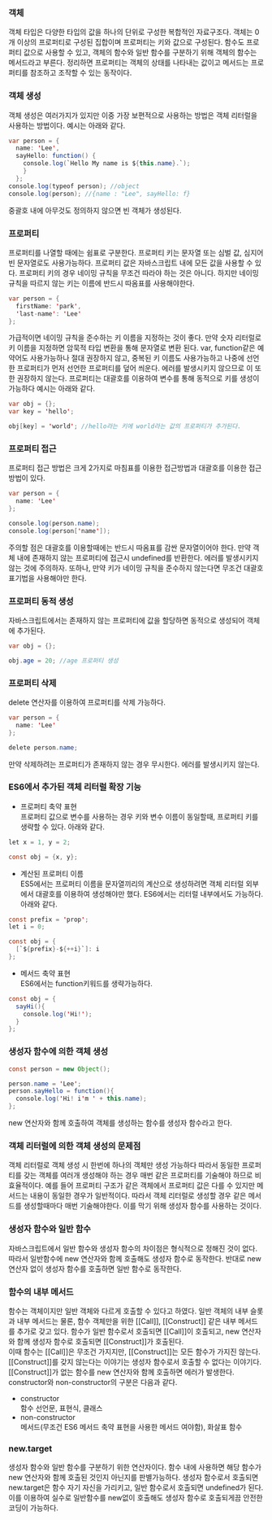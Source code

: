 ### 객체
객체 타입은 다양한 타입의 값을 하나의 단위로 구성한 복합적인 자료구조다. 객체는 0개 이상의 프로퍼티로 구성된 집합이며 프로퍼티는 키와 값으로 구성된다.
함수도 프로퍼티 값으로 사용할 수 있고, 객체의 함수와 일반 함수를 구분하기 위해 객체의 함수는 메서드라고 부른다. 정리하면 프로퍼티는 객체의 상태를 나타내는 값이고
메서드는 프로퍼티를 참조하고 조작할 수 있는 동작이다.

### 객체 생성
객체 생성은 여러가지가 있지만 이중 가장 보편적으로 사용하는 방법은 객체 리터럴을 사용하는 방법이다. 예시는 아래와 같다.
```java
var person = {
  name: 'Lee',
  sayHello: function() {
    console.log(`Hello My name is ${this.name}.`);
    }
  };
console.log(typeof person); //object
console.log(person); //{name : "Lee", sayHello: f}
```
중괄호 내에 아무것도 정의하지 않으면 빈 객체가 생성된다.

### 프로퍼티
프로퍼티를 나열할 때에는 쉼표로 구분한다. 프로퍼티 키는 문자열 또는 심벌 값, 심지어 빈 문자열로도 사용가능하다. 프로퍼티 값은 자바스크립트 내에 모든 값을 사용할 수 있다.
프로퍼티 키의 경우 네이밍 규칙을 무조건 따라야 하는 것은 아니다. 하지만 네이밍 규칙을 따르지 않는 키는 이름에 반드시 따옴표를 사용해야한다.
```java
var person = {
  firstName: 'park',
  'last-name': 'Lee'
};
```
가급적이면 네이밍 규칙을 준수하는 키 이름을 지정하는 것이 좋다. 만약 숫자 리터럴로 키 이름을 지정하면 암묵적 타입 변환을 통해 문자열로 변환 된다.
var, function같은 예약어도 사용가능하나 절대 권장하지 않고, 중복된 키 이름도 사용가능하고 나중에 선언한 프로퍼티가 먼저 선언한 프로퍼티를 덮어 씌운다.
에러를 발생시키지 않으므로 이 또한 권장하지 않는다. 프로퍼티는 대괄호를 이용하여 변수를 통해 동적으로 키를 생성이 가능하다 예시는 아래와 같다.
```java
var obj = {};
var key = 'hello';

obj[key] = 'world'; //hello라는 키에 world라는 값의 프로퍼티가 추가된다.
```
### 프로퍼티 접근
프로퍼티 접근 방법은 크게 2가지로 마침표를 이용한 접근방법과 대괄호를 이용한 접근 방법이 있다.
```java
var person = {
  name: 'Lee'
};

console.log(person.name);
console.log(person['name']);
```
주의할 점은 대괄호를 이용할때에는 반드시 따옴표를 감싼 문자열이어야 한다. 만약 객체 내에 존재하지 않는 프로퍼티에 접근시 undefined를 반환한다. 에러를 발생시키지 않는 것에
주의하자. 또하나, 만약 키가 네이밍 규칙을 준수하지 않는다면 무조건 대괄호 표기법을 사용해야만 한다. 

### 프로퍼티 동적 생성
자바스크립트에서는 존재하지 않는 프로퍼티에 값을 할당하면 동적으로 생성되어 객체에 추가된다.
```java
var obj = {};

obj.age = 20; //age 프로퍼티 생성
```

### 프로퍼티 삭제
delete 연산자를 이용하여 프로퍼티를 삭제 가능하다.
```java
var person = {
  name: 'Lee'
};

delete person.name;
```
만약 삭제하려는 프로퍼티가 존재하지 않는 경우 무시한다. 에러를 발생시키지 않는다.

### ES6에서 추가된 객체 리터럴 확장 기능
* 프로퍼티 축약 표현<br>
프로퍼티 값으로 변수를 사용하는 경우 키와 변수 이름이 동일할때, 프로퍼티 키를 생략할 수 있다. 아래와 같다.
```java
let x = 1, y = 2;

const obj = {x, y};
```
* 계산된 프로퍼티 이름<br>
ES5에서는 프로퍼티 이름을 문자열끼리의 계산으로 생성하려면 객체 리터럴 외부에서 대괄호를 이용하여 생성해야만 했다. ES6에서는 리터럴 내부에서도 가능하다. 아래와 같다.
```java
const prefix = 'prop';
let i = 0;

const obj = {
  [`${prefix}-${++i}`]: i
};
```
* 메서드 축약 표현<br>
ES6에서는 function키워드를 생략가능하다.
```java
const obj = {
  sayHi(){
    console.log('Hi!');
  }
};
```

### 생성자 함수에 의한 객체 생성
```java
const person = new Object();

person.name = 'Lee';
person.sayHello = function(){
  console.log('Hi! i'm ' + this.name);
};
```
new 연산자와 함께 호출하여 객체를 생성하는 함수를 생성자 함수라고 한다. 

### 객체 리터럴에 의한 객체 생성의 문제점
객체 리터럴로 객체 생성 시 한번에 하나의 객체만 생성 가능하다 따라서 동일한 프로퍼티를 갖는 객체를 여러개 생성해야 하는 경우 매번 같은 프로퍼티를 기술해야 하므로
비효율적이다. 예를 들어 프로퍼티 구조가 같은 객체에서 프로퍼티 값은 다를 수 있지만 메서드는 내용이 동일한 경우가 일반적이다. 따라서 객체 리터럴로 생성할 경우 
같은 메서드를 생성할때마다 매번 기술해야한다. 이를 막기 위해 생성자 함수를 사용하는 것이다.

### 생성자 함수와 일반 함수
자바스크립트에서 일반 함수와 생성자 함수의 차이점은 형식적으로 정해진 것이 없다. 따라서 일반함수에 new 연산자와 함께 호출해도 생성자 함수로 동작한다.
반대로 new 연산자 없이 생성자 함수를 호출하면 일반 함수로 동작한다.

### 함수의 내부 메서드
함수는 객체이지만 일반 객체와 다르게 호출할 수 있다고 하였다. 일반 객체의 내부 슬롯과 내부 메서드는 물론, 함수 객체만을 위한 [[Call]], [[Construct]] 같은 내부 메서드를
추가로 갖고 있다. 함수가 일반 함수로서 호출되면 [[Call]]이 호출되고, new 연산자와 함께 생성자 함수로 호출되면 [[Construct]]가 호출된다.<br>
이때 함수는 [[Call]]은 무조건 가지지만, [[Construct]]는 모든 함수가 가지진 않는다. [[Construct]]를 갖지 않는다는 이야기는 생성자 함수로서 호출할 수 없다는 이야기다.
[[Construct]]가 없는 함수를 new 연산자와 함께 호출하면 에러가 발생한다. constructor와 non-constructor의 구분은 다음과 같다.
* constructor <br>
함수 선언문, 표현식, 클래스
* non-constructor <br>
메서드(무조건 ES6 메서드 축약 표현을 사용한 메서드 여야함), 화살표 함수

### new.target
생성자 함수와 일반 함수를 구분하기 위한 연산자이다. 함수 내에 사용하면 해당 함수가 new 연산자와 함께 호출된 것인지 아닌지를 판별가능하다.
생성자 함수로서 호출되면 new.target은 함수 자기 자신을 가리키고, 일반 함수로서 호출되면 undefined가 된다. 이를 이용하여 실수로 일반함수를 new없이 호출해도
생성자 함수로 호출되게끔 안전한 코딩이 가능하다.














